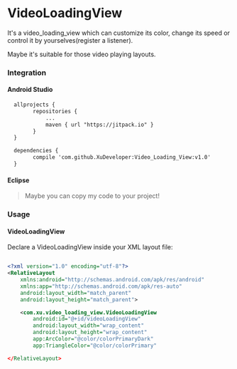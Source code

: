 # VideoLoadingView

It's a video_loading_view which can customize its color, change its speed or control it by yourselves(register a listener).

Maybe it's suitable for those video playing layouts.

### Integration

#### Android Studio

``` xml
  allprojects {
		repositories {
			...
			maven { url "https://jitpack.io" }
		}
  }

  dependencies {
	    compile 'com.github.XuDeveloper:Video_Loading_View:v1.0'
  }

```
#### Eclipse

> Maybe you can copy my code to your project!

### Usage

#### VideoLoadingView

Declare a VideoLoadingView inside your XML layout file:

``` xml

<?xml version="1.0" encoding="utf-8"?>
<RelativeLayout
    xmlns:android="http://schemas.android.com/apk/res/android"
    xmlns:app="http://schemas.android.com/apk/res-auto"
    android:layout_width="match_parent"
    android:layout_height="match_parent">

    <com.xu.video_loading_view.VideoLoadingView
        android:id="@+id/videoLoadingView"
        android:layout_width="wrap_content"
        android:layout_height="wrap_content"
        app:ArcColor="@color/colorPrimaryDark"
        app:TriangleColor="@color/colorPrimary"

</RelativeLayout>

```
